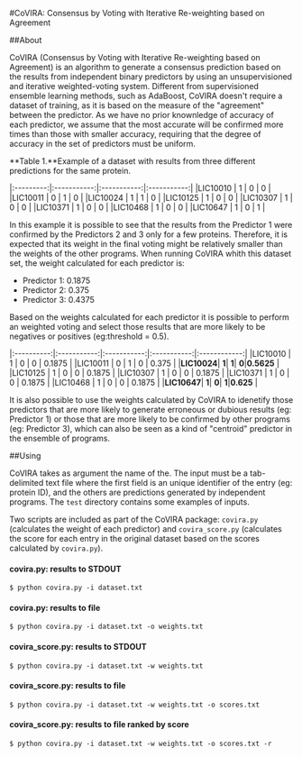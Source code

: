 #CoVIRA: Consensus by Voting with Iterative Re-weighting based on Agreement

##About


CoVIRA (Consensus by Voting with Iterative Re-weighting based on  Agreement) is an algorithm to generate a consensus prediction based on the results from independent binary predictors by using an unsupervisioned and iterative weighted-voting system. Different from supervisioned ensemble learning methods, such as AdaBoost, CoVIRA doesn't require a dataset of training, as it is based on the measure of the "agreement" between the predictor. As we have no prior knownledge of accuracy of each predictor, we assume that the most accurate will be confirmed more times than those with smaller accuracy, requiring that the degree of accuracy in the set of predictors must be uniform. 

**Table 1.**Example of a dataset with results from three different predictions for the same protein. 

|:---------:|:-----------:|:-----------:|:-----------:|
|LIC10010   |	        1 |           0 |           0 |
|LIC10011   |           0 |           1 |           0 |
|LIC10024   |           1 |           1 |           0 |
|LIC10125   |           1 |           0 |           0 |
|LIC10307   |           1 |           0 |           0 |
|LIC10371   |           1 |           0 |           0 |
|LIC10468   |           1 |           0 |           0 |
|LIC10647   |           1 |           0 |           1 |


In this example it is possible to see that the results from the Predictor 1 were confirmed by the Predictors 2 and 3 only for a few proteins. Therefore, it is expected that its weight in the final voting might be relatively smaller than the weights of the other programs. When running CoVIRA whith this dataset set, the weight calculated for each predictor is:

- Predictor 1: 0.1875
- Predictor 2: 0.375
- Predictor 3: 0.4375

Based on the weights calculated for each predictor it is possible to perform an weighted voting and select those results that are more likely to be negatives or positives (eg:threshold = 0.5). 

|:----------:|:-----------:|:-----------:|:-----------:|:------------:|
|LIC10010    |	         1 |           0 |           0 | 0.1875       |
|LIC10011    |	         0 |           1 |           0 | 0.375        |
|**LIC10024**|        **1**|        **1**|        **0**|**0.5625**    |
|LIC10125    |           1 |           0 |           0 | 0.1875       |
|LIC10307    |           1 |           0 |           0 | 0.1875       |
|LIC10371    |           1 |           0 |           0 | 0.1875       |
|LIC10468    |           1 |           0 |           0 | 0.1875       |
|**LIC10647**|        **1**|        **0**|        **1**|**0.625**     |

It is also possible to use the weights calculated by CoVIRA to idenetify those predictors that are more likely to generate erroneous or dubious results (eg: Predictor 1) or those that are more likely to be confirmed by other programs (eg: Predictor 3), which can also be seen as a kind of "centroid" predictor in the ensemble of programs.

##Using

CoVIRA takes as argument the name of the. The input must be a tab-delimited text file where the first field is an unique identifier of the entry (eg: protein ID), and the others are predictions generated by independent programs. The `test` directory contains some examples of inputs. 

Two scripts are included as part of the CoVIRA package: `covira.py` (calculates the weight of each predictor) and `covira_score.py` (calculates the score for each entry in the original dataset based on the scores calculated by `covira.py`).

#### covira.py: results to STDOUT

`$ python covira.py -i dataset.txt`

#### covira.py: results to file


`$ python covira.py -i dataset.txt -o weights.txt`

#### covira_score.py: results to STDOUT

`$ python covira.py -i dataset.txt -w weights.txt`

#### covira_score.py: results to file

`$ python covira.py -i dataset.txt -w weights.txt -o scores.txt`

#### covira_score.py: results to file ranked by score

`$ python covira.py -i dataset.txt -w weights.txt -o scores.txt -r`
